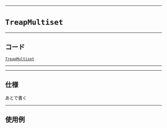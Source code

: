 _____

# `TreapMultiset`

_____

## コード

[`TreapMultiset`](https://github.com/titanium-22/Library_py/blob/main/DataStructures/Treap/TreapMultiset.py)
<!-- code=https://github.com/titanium-22/Library_py/blob/main/DataStructures\Treap\TreapMultiset.py -->

_____


_____

## 仕様

あとで書く

_____

## 使用例

```python
```

